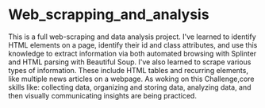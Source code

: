 # Web_scrapping_and_analysis
This is a full web-scraping and data analysis project. 
I've learned to identify HTML elements on a page, identify their id and class attributes, and use this knowledge to extract information via both automated browsing with Splinter and HTML parsing with Beautiful Soup. I've also learned to scrape various types of information. These include HTML tables and recurring elements, like multiple news articles on a webpage.
As woking on this Challenge,core skills like: collecting data, organizing and storing data, analyzing data, and then visually communicating insights are being practiced.
